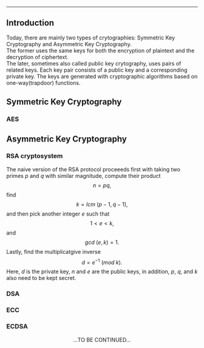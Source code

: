 ***
## Introduction
Today, there are mainly two types of crytographies: Symmetric Key Cryptography and Asymmetric Key Cryptography.
<br/>
The former uses the same keys for both the encryption of plaintext and the decryption of ciphertext.
<br/>
The later, sometimes also called public key crytography, uses pairs of related keys. Each key pair consists of a public key and a corresponding private key. The keys are generated with cryptographic algorithms based on one-way(trapdoor) functions. 

## Symmetric Key Cryptography
### AES

## Asymmetric Key Cryptography
### RSA cryptosystem 
The naive version of the RSA protocol proceeeds first with taking two primes $p$ and $q$ with similar magnitude, compute their product $$n=pq,$$ find $$k=lcm{\:}(p-1,q-1),$$ and then pick another integer $e$ such that $${1}{<}{e}{<}{k},$$ and $$gcd{\:}(e,k)=1.$$ Lastly, find the multiplicatgive inverse $$d=e^{-1}{\:}(mod{\:}k).$$ Here, ${d}$ is the private key, $n$ and $e$ are the public keys, in addition, $p$, $q$, and $k$ also need to be kept secret.

 
### DSA
### ECC
### ECDSA
  
  
<p/><p align="center">...TO BE CONTINUED...<p/>
<p/><script type="text/javascript" charset="utf-8" src=" https://cdn.mathjax.org/mathjax/latest/MathJax.js?config=TeX-AMS-MML_HTMLorMML, https://vincenttam.github.io/javascripts/MathJaxLocal.js"></script>
